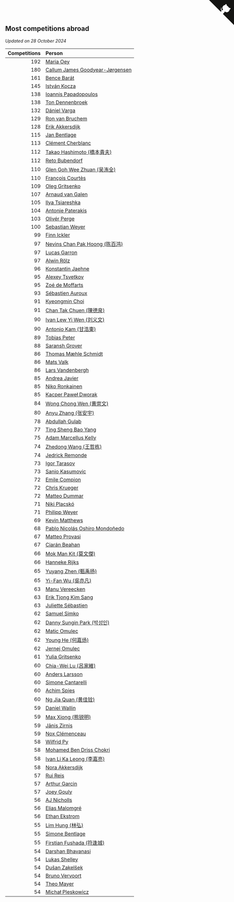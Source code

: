 ## Most competitions abroad

*Updated on 28 October 2024*

| Competitions | Person |
| ---: | :--- |
| 192 | [Maria Oey](https://www.worldcubeassociation.org/persons/2007OEYM01) |
| 180 | [Callum James Goodyear-Jørgensen](https://www.worldcubeassociation.org/persons/2012GOOD02) |
| 161 | [Bence Barát](https://www.worldcubeassociation.org/persons/2008BARA01) |
| 145 | [István Kocza](https://www.worldcubeassociation.org/persons/2005KOCZ01) |
| 138 | [Ioannis Papadopoulos](https://www.worldcubeassociation.org/persons/2013PAPA01) |
| 138 | [Ton Dennenbroek](https://www.worldcubeassociation.org/persons/2003DENN01) |
| 132 | [Dániel Varga](https://www.worldcubeassociation.org/persons/2008VARG01) |
| 129 | [Ron van Bruchem](https://www.worldcubeassociation.org/persons/2003BRUC01) |
| 128 | [Erik Akkersdijk](https://www.worldcubeassociation.org/persons/2005AKKE01) |
| 115 | [Jan Bentlage](https://www.worldcubeassociation.org/persons/2010BENT01) |
| 113 | [Clément Cherblanc](https://www.worldcubeassociation.org/persons/2014CHER05) |
| 112 | [Takao Hashimoto (橋本貴夫)](https://www.worldcubeassociation.org/persons/2007HASH01) |
| 112 | [Reto Bubendorf](https://www.worldcubeassociation.org/persons/2012BUBE01) |
| 110 | [Glen Goh Wee Zhuan (吴洧全)](https://www.worldcubeassociation.org/persons/2015ZHUA01) |
| 110 | [François Courtès](https://www.worldcubeassociation.org/persons/2008COUR01) |
| 109 | [Oleg Gritsenko](https://www.worldcubeassociation.org/persons/2011GRIT01) |
| 107 | [Arnaud van Galen](https://www.worldcubeassociation.org/persons/2006GALE01) |
| 105 | [Ilya Tsiareshka](https://www.worldcubeassociation.org/persons/2012TERE01) |
| 104 | [Antonie Paterakis](https://www.worldcubeassociation.org/persons/2012PATE01) |
| 103 | [Olivér Perge](https://www.worldcubeassociation.org/persons/2007PERG01) |
| 100 | [Sebastian Weyer](https://www.worldcubeassociation.org/persons/2010WEYE02) |
| 99 | [Finn Ickler](https://www.worldcubeassociation.org/persons/2012ICKL01) |
| 97 | [Nevins Chan Pak Hoong (陈百鸿)](https://www.worldcubeassociation.org/persons/2010CHAN20) |
| 97 | [Lucas Garron](https://www.worldcubeassociation.org/persons/2006GARR01) |
| 97 | [Alwin Rölz](https://www.worldcubeassociation.org/persons/2016ROLZ01) |
| 96 | [Konstantin Jaehne](https://www.worldcubeassociation.org/persons/2015JAEH01) |
| 95 | [Alexey Tsvetkov](https://www.worldcubeassociation.org/persons/2017TSVE02) |
| 95 | [Zoé de Moffarts](https://www.worldcubeassociation.org/persons/2010MOFF02) |
| 93 | [Sébastien Auroux](https://www.worldcubeassociation.org/persons/2008AURO01) |
| 91 | [Kyeongmin Choi](https://www.worldcubeassociation.org/persons/2017CHOI07) |
| 91 | [Chan Tak Chuen (陳德泉)](https://www.worldcubeassociation.org/persons/2007CHUE01) |
| 90 | [Ivan Lew Yi Wen (刘义文)](https://www.worldcubeassociation.org/persons/2012WENI01) |
| 90 | [Antonio Kam (甘浩東)](https://www.worldcubeassociation.org/persons/2017TUNG13) |
| 89 | [Tobias Peter](https://www.worldcubeassociation.org/persons/2014PETE03) |
| 88 | [Saransh Grover](https://www.worldcubeassociation.org/persons/2014GROV01) |
| 86 | [Thomas Mæhle Schmidt](https://www.worldcubeassociation.org/persons/2013SCHM02) |
| 86 | [Mats Valk](https://www.worldcubeassociation.org/persons/2007VALK01) |
| 86 | [Lars Vandenbergh](https://www.worldcubeassociation.org/persons/2003VAND01) |
| 85 | [Andrea Javier](https://www.worldcubeassociation.org/persons/2010JAVI01) |
| 85 | [Niko Ronkainen](https://www.worldcubeassociation.org/persons/2010RONK01) |
| 85 | [Kacper Paweł Dworak](https://www.worldcubeassociation.org/persons/2020DWOR01) |
| 84 | [Wong Chong Wen (黄崇文)](https://www.worldcubeassociation.org/persons/2014WENW01) |
| 80 | [Anyu Zhang (张安宇)](https://www.worldcubeassociation.org/persons/2012ZHAN08) |
| 78 | [Abdullah Gulab](https://www.worldcubeassociation.org/persons/2014GULA02) |
| 77 | [Ting Sheng Bao Yang](https://www.worldcubeassociation.org/persons/2008BAOY01) |
| 75 | [Adam Marcellus Kelly](https://www.worldcubeassociation.org/persons/2016KELL10) |
| 74 | [Zhedong Wang (王哲栋)](https://www.worldcubeassociation.org/persons/2015WANG83) |
| 74 | [Jedrick Remonde](https://www.worldcubeassociation.org/persons/2008REMO01) |
| 73 | [Igor Tarasov](https://www.worldcubeassociation.org/persons/2016TARA04) |
| 73 | [Sanio Kasumovic](https://www.worldcubeassociation.org/persons/2009KASU01) |
| 72 | [Emile Compion](https://www.worldcubeassociation.org/persons/2007COMP01) |
| 72 | [Chris Krueger](https://www.worldcubeassociation.org/persons/2006KRUE01) |
| 72 | [Matteo Dummar](https://www.worldcubeassociation.org/persons/2017DUMM01) |
| 71 | [Niki Placskó](https://www.worldcubeassociation.org/persons/2008PLAC01) |
| 71 | [Philipp Weyer](https://www.worldcubeassociation.org/persons/2010WEYE01) |
| 69 | [Kevin Matthews](https://www.worldcubeassociation.org/persons/2010MATT02) |
| 68 | [Pablo Nicolás Oshiro Mondoñedo](https://www.worldcubeassociation.org/persons/2010MOND01) |
| 67 | [Matteo Provasi](https://www.worldcubeassociation.org/persons/2009PROV01) |
| 67 | [Ciarán Beahan](https://www.worldcubeassociation.org/persons/2012BEAH01) |
| 66 | [Mok Man Kit (莫文傑)](https://www.worldcubeassociation.org/persons/2009KITM01) |
| 66 | [Hanneke Rijks](https://www.worldcubeassociation.org/persons/2008RIJK01) |
| 65 | [Yuyang Zhen (甄禹扬)](https://www.worldcubeassociation.org/persons/2013ZHEN11) |
| 65 | [Yi-Fan Wu (吳亦凡)](https://www.worldcubeassociation.org/persons/2010WUIF01) |
| 63 | [Manu Vereecken](https://www.worldcubeassociation.org/persons/2010VERE01) |
| 63 | [Erik Tjong Kim Sang](https://www.worldcubeassociation.org/persons/2018SANG01) |
| 63 | [Juliette Sébastien](https://www.worldcubeassociation.org/persons/2014SEBA01) |
| 62 | [Samuel Simko](https://www.worldcubeassociation.org/persons/2016SIMK01) |
| 62 | [Danny Sungin Park (박성인)](https://www.worldcubeassociation.org/persons/2015PARK13) |
| 62 | [Matic Omulec](https://www.worldcubeassociation.org/persons/2010OMUL02) |
| 62 | [Young He (何嘉炀)](https://www.worldcubeassociation.org/persons/2014HEYO01) |
| 62 | [Jernej Omulec](https://www.worldcubeassociation.org/persons/2010OMUL01) |
| 61 | [Yulia Gritsenko](https://www.worldcubeassociation.org/persons/2012SIDO01) |
| 60 | [Chia-Wei Lu (呂家維)](https://www.worldcubeassociation.org/persons/2007LUCH01) |
| 60 | [Anders Larsson](https://www.worldcubeassociation.org/persons/2003LARS01) |
| 60 | [Simone Cantarelli](https://www.worldcubeassociation.org/persons/2012CANT02) |
| 60 | [Achim Spies](https://www.worldcubeassociation.org/persons/2021SPIE01) |
| 60 | [Ng Jia Quan (黄佳铨)](https://www.worldcubeassociation.org/persons/2015QUAN03) |
| 59 | [Daniel Wallin](https://www.worldcubeassociation.org/persons/2013WALL03) |
| 59 | [Max Xiong (熊锐明)](https://www.worldcubeassociation.org/persons/2015XION03) |
| 59 | [Jānis Zirnis](https://www.worldcubeassociation.org/persons/2013ZIRN01) |
| 59 | [Nox Clémenceau](https://www.worldcubeassociation.org/persons/2015CLEM03) |
| 58 | [Wilfrid Py](https://www.worldcubeassociation.org/persons/2016PYWI01) |
| 58 | [Mohamed Ben Driss Chokri](https://www.worldcubeassociation.org/persons/2015CHOK01) |
| 58 | [Ivan Li Ka Leong (李嘉亮)](https://www.worldcubeassociation.org/persons/2015LEON02) |
| 58 | [Nora Akkersdijk](https://www.worldcubeassociation.org/persons/2009CHRI03) |
| 57 | [Rui Reis](https://www.worldcubeassociation.org/persons/2015REIS02) |
| 57 | [Arthur Garcin](https://www.worldcubeassociation.org/persons/2014GARC27) |
| 57 | [Joey Gouly](https://www.worldcubeassociation.org/persons/2007GOUL01) |
| 56 | [AJ Nicholls](https://www.worldcubeassociation.org/persons/2015NICH04) |
| 56 | [Elias Malomgré](https://www.worldcubeassociation.org/persons/2017MALO02) |
| 56 | [Ethan Ekstrom](https://www.worldcubeassociation.org/persons/2018EKST01) |
| 55 | [Lim Hung (林弘)](https://www.worldcubeassociation.org/persons/2016HUNG08) |
| 55 | [Simone Bentlage](https://www.worldcubeassociation.org/persons/2014OHLE01) |
| 55 | [Firstian Fushada (符逢城)](https://www.worldcubeassociation.org/persons/2015FUSH01) |
| 54 | [Darshan Bhavanasi](https://www.worldcubeassociation.org/persons/2022BHAV01) |
| 54 | [Lukas Shelley](https://www.worldcubeassociation.org/persons/2016SHEL03) |
| 54 | [Dušan Zakelšek](https://www.worldcubeassociation.org/persons/2012ZAKE02) |
| 54 | [Bruno Vervoort](https://www.worldcubeassociation.org/persons/2011VERV01) |
| 54 | [Theo Mayer](https://www.worldcubeassociation.org/persons/2012MAYE01) |
| 54 | [Michał Pleskowicz](https://www.worldcubeassociation.org/persons/2009PLES01) |


<a href="https://github.com/jonatanklosko/wca_statistics" class="github-corner" aria-label="View source on Github"><svg width="80" height="80" viewBox="0 0 250 250" style="fill:#151513; color:#fff; position: absolute; top: 0; border: 0; right: 0;" aria-hidden="true"><path d="M0,0 L115,115 L130,115 L142,142 L250,250 L250,0 Z"></path><path d="M128.3,109.0 C113.8,99.7 119.0,89.6 119.0,89.6 C122.0,82.7 120.5,78.6 120.5,78.6 C119.2,72.0 123.4,76.3 123.4,76.3 C127.3,80.9 125.5,87.3 125.5,87.3 C122.9,97.6 130.6,101.9 134.4,103.2" fill="currentColor" style="transform-origin: 130px 106px;" class="octo-arm"></path><path d="M115.0,115.0 C114.9,115.1 118.7,116.5 119.8,115.4 L133.7,101.6 C136.9,99.2 139.9,98.4 142.2,98.6 C133.8,88.0 127.5,74.4 143.8,58.0 C148.5,53.4 154.0,51.2 159.7,51.0 C160.3,49.4 163.2,43.6 171.4,40.1 C171.4,40.1 176.1,42.5 178.8,56.2 C183.1,58.6 187.2,61.8 190.9,65.4 C194.5,69.0 197.7,73.2 200.1,77.6 C213.8,80.2 216.3,84.9 216.3,84.9 C212.7,93.1 206.9,96.0 205.4,96.6 C205.1,102.4 203.0,107.8 198.3,112.5 C181.9,128.9 168.3,122.5 157.7,114.1 C157.9,116.9 156.7,120.9 152.7,124.9 L141.0,136.5 C139.8,137.7 141.6,141.9 141.8,141.8 Z" fill="currentColor" class="octo-body"></path></svg></a><style>.github-corner:hover .octo-arm{animation:octocat-wave 560ms ease-in-out}@keyframes octocat-wave{0%,100%{transform:rotate(0)}20%,60%{transform:rotate(-25deg)}40%,80%{transform:rotate(10deg)}}@media (max-width:500px){.github-corner:hover .octo-arm{animation:none}.github-corner .octo-arm{animation:octocat-wave 560ms ease-in-out}}</style>
